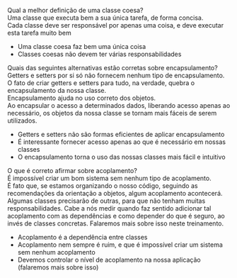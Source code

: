 Qual a melhor definição de uma classe coesa?    
Uma classe que executa bem a sua única tarefa, de forma concisa.  
Cada classe deve ser responsável por apenas uma coisa, e deve executar esta tarefa muito bem
* Uma classe coesa faz bem uma única coisa  
* Classes coesas não devem ter várias responsabilidades  

Quais das seguintes alternativas estão corretas sobre encapsulamento?  
Getters e setters por si só não fornecem nenhum tipo de encapsulamento.  
O fato de criar getters e setters para tudo, na verdade, quebra o encapsulamento da nossa classe.  
Encapsulamento ajuda no uso correto dos objetos.  
Ao encapsular o acesso a determinados dados, liberando acesso apenas ao necessário, os objetos da nossa classe se tornam mais fáceis de serem utilizados.

* Getters e setters não são formas eficientes de aplicar encapsulamento  
* É interessante fornecer acesso apenas ao que é necessário em nossas classes  
* O encapsulamento torna o uso das nossas classes mais fácil e intuitivo  


O que é correto afirmar sobre acoplamento?  
É impossível criar um bom sistema sem nenhum tipo de acoplamento.  
É fato que, se estamos organizando o nosso código, seguindo as recomendações da orientação a objetos, algum acoplamento acontecerá. Algumas classes precisarão de outras, para que não tenham muitas responsabilidades. Cabe a nós medir quando faz sentido adicionar tal acoplamento com as dependências e como depender do que é seguro, ao invés de classes concretas. Falaremos mais sobre isso neste treinamento.  

* Acoplamento é a dependência entre classes  
* Acoplamento nem sempre é ruim, e que é impossível criar um sistema sem nenhum acoplamento  
* Devemos controlar o nível de acoplamento na nossa aplicação (falaremos mais sobre isso)  

